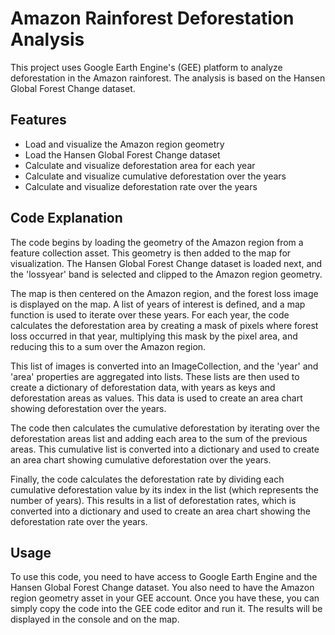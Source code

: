# Amazon Rainforest Deforestation Analysis
This project uses Google Earth Engine's (GEE) platform to analyze deforestation in the Amazon rainforest. The analysis is based on the Hansen Global Forest Change dataset.

## Features

- Load and visualize the Amazon region geometry
- Load the Hansen Global Forest Change dataset
- Calculate and visualize deforestation area for each year
- Calculate and visualize cumulative deforestation over the years
- Calculate and visualize deforestation rate over the years

## Code Explanation
The code begins by loading the geometry of the Amazon region from a feature collection asset. This geometry is then added to the map for visualization. The Hansen Global Forest Change dataset is loaded next, and the 'lossyear' band is selected and clipped to the Amazon region geometry.

The map is then centered on the Amazon region, and the forest loss image is displayed on the map. A list of years of interest is defined, and a map function is used to iterate over these years. For each year, the code calculates the deforestation area by creating a mask of pixels where forest loss occurred in that year, multiplying this mask by the pixel area, and reducing this to a sum over the Amazon region.

This list of images is converted into an ImageCollection, and the 'year' and 'area' properties are aggregated into lists. These lists are then used to create a dictionary of deforestation data, with years as keys and deforestation areas as values. This data is used to create an area chart showing deforestation over the years.

The code then calculates the cumulative deforestation by iterating over the deforestation areas list and adding each area to the sum of the previous areas. This cumulative list is converted into a dictionary and used to create an area chart showing cumulative deforestation over the years.

Finally, the code calculates the deforestation rate by dividing each cumulative deforestation value by its index in the list (which represents the number of years). This results in a list of deforestation rates, which is converted into a dictionary and used to create an area chart showing the deforestation rate over the years.

## Usage
To use this code, you need to have access to Google Earth Engine and the Hansen Global Forest Change dataset. You also need to have the Amazon region geometry asset in your GEE account. Once you have these, you can simply copy the code into the GEE code editor and run it. The results will be displayed in the console and on the map.